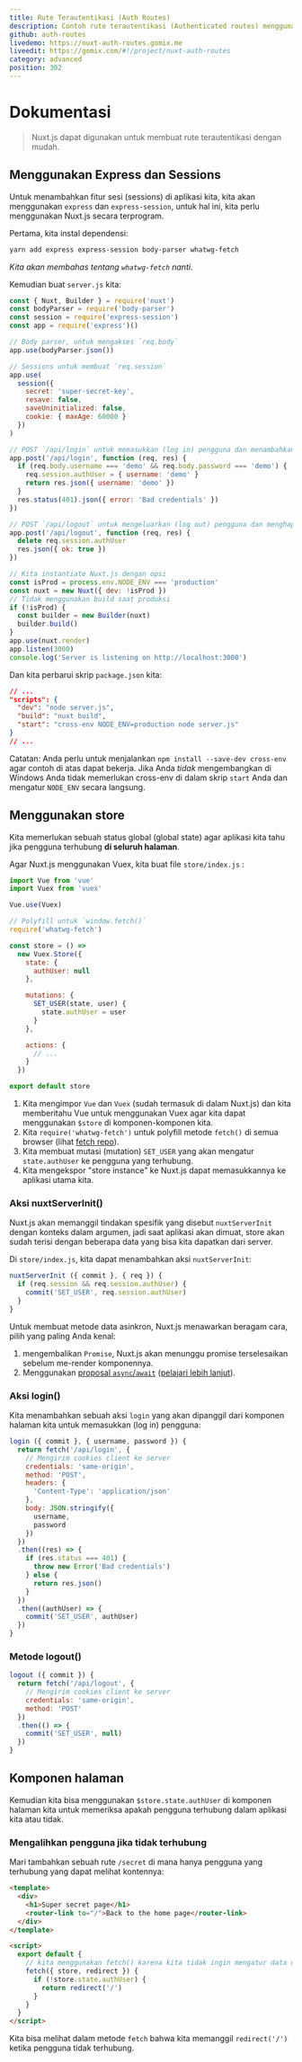 ```yaml
---
title: Rute Terautentikasi (Auth Routes)
description: Contoh rute terautentikasi (Authenticated routes) menggunakan Nuxt.js
github: auth-routes
livedemo: https://nuxt-auth-routes.gomix.me
liveedit: https://gomix.com/#!/project/nuxt-auth-routes
category: advanced
position: 302
---
```


# Dokumentasi

> Nuxt.js dapat digunakan untuk membuat rute terautentikasi dengan mudah.

## Menggunakan Express dan Sessions

Untuk menambahkan fitur sesi (sessions) di aplikasi kita, kita akan menggunakan `express` dan `express-session`, untuk hal ini, kita perlu menggunakan Nuxt.js secara terprogram.

Pertama, kita instal dependensi:

```bash
yarn add express express-session body-parser whatwg-fetch
```

_Kita akan membahas tentang `whatwg-fetch` nanti._

Kemudian buat `server.js` kita:

```js
const { Nuxt, Builder } = require('nuxt')
const bodyParser = require('body-parser')
const session = require('express-session')
const app = require('express')()

// Body parser, untuk mengakses `req.body`
app.use(bodyParser.json())

// Sessions untuk membuat `req.session`
app.use(
  session({
    secret: 'super-secret-key',
    resave: false,
    saveUninitialized: false,
    cookie: { maxAge: 60000 }
  })
)

// POST `/api/login` untuk memasukkan (log in) pengguna dan menambahkannya ke `req.session.authUser`
app.post('/api/login', function (req, res) {
  if (req.body.username === 'demo' && req.body.password === 'demo') {
    req.session.authUser = { username: 'demo' }
    return res.json({ username: 'demo' })
  }
  res.status(401).json({ error: 'Bad credentials' })
})

// POST `/api/logout` untuk mengeluarkan (log out) pengguna dan menghapusnya dari `req.session`
app.post('/api/logout', function (req, res) {
  delete req.session.authUser
  res.json({ ok: true })
})

// Kita instantiate Nuxt.js dengan opsi
const isProd = process.env.NODE_ENV === 'production'
const nuxt = new Nuxt({ dev: !isProd })
// Tidak menggunakan build saat produksi
if (!isProd) {
  const builder = new Builder(nuxt)
  builder.build()
}
app.use(nuxt.render)
app.listen(3000)
console.log('Server is listening on http://localhost:3000')
```

Dan kita perbarui skrip `package.json` kita:

```json
// ...
"scripts": {
  "dev": "node server.js",
  "build": "nuxt build",
  "start": "cross-env NODE_ENV=production node server.js"
}
// ...
```

Catatan: Anda perlu untuk menjalankan `npm install --save-dev cross-env` agar contoh di atas dapat bekerja. Jika Anda _tidak_ mengembangkan di Windows Anda tidak memerlukan cross-env di dalam skrip `start` Anda dan mengatur `NODE_ENV` secara langsung.

## Menggunakan store

Kita memerlukan sebuah status global (global state) agar aplikasi kita tahu jika pengguna terhubung **di seluruh halaman**.

Agar Nuxt.js menggunakan Vuex, kita buat file `store/index.js` :

```js
import Vue from 'vue'
import Vuex from 'vuex'

Vue.use(Vuex)

// Polyfill untuk `window.fetch()`
require('whatwg-fetch')

const store = () =>
  new Vuex.Store({
    state: {
      authUser: null
    },

    mutations: {
      SET_USER(state, user) {
        state.authUser = user
      }
    },

    actions: {
      // ...
    }
  })

export default store
```

1. Kita mengimpor `Vue` dan `Vuex` (sudah termasuk di dalam Nuxt.js) dan kita memberitahu Vue untuk menggunakan Vuex agar kita dapat menggunakan `$store` di komponen-komponen kita.
2. Kita `require('whatwg-fetch')` untuk polyfill metode `fetch()` di semua browser (lihat [fetch repo](https://github.com/github/fetch)).
3. Kita membuat mutasi (mutation) `SET_USER` yang akan mengatur `state.authUser` ke pengguna yang terhubung.
4. Kita mengekspor "store instance" ke Nuxt.js dapat memasukkannya ke aplikasi utama kita.

### Aksi nuxtServerInit()

Nuxt.js akan memanggil tindakan spesifik yang disebut `nuxtServerInit` dengan konteks dalam argumen, jadi saat aplikasi akan dimuat, store akan sudah terisi dengan beberapa data yang bisa kita dapatkan dari server.

Di `store/index.js`, kita dapat menambahkan aksi `nuxtServerInit`:

```js
nuxtServerInit ({ commit }, { req }) {
  if (req.session && req.session.authUser) {
    commit('SET_USER', req.session.authUser)
  }
}
```

Untuk membuat metode data asinkron, Nuxt.js menawarkan beragam cara, pilih yang paling Anda kenal:

1. mengembalikan `Promise`, Nuxt.js akan menunggu promise terselesaikan sebelum me-render komponennya.
2. Menggunakan [proposal `async`/`await`](https://github.com/lukehoban/ecmascript-asyncawait) ([pelajari lebih lanjut](https://zeit.co/blog/async-and-await)).

### Aksi login()

Kita menambahkan sebuah aksi `login` yang akan dipanggil dari komponen halaman kita untuk memasukkan (log in) pengguna:

```js
login ({ commit }, { username, password }) {
  return fetch('/api/login', {
    // Mengirim cookies client ke server
    credentials: 'same-origin',
    method: 'POST',
    headers: {
      'Content-Type': 'application/json'
    },
    body: JSON.stringify({
      username,
      password
    })
  })
  .then((res) => {
    if (res.status === 401) {
      throw new Error('Bad credentials')
    } else {
      return res.json()
    }
  })
  .then((authUser) => {
    commit('SET_USER', authUser)
  })
}
```

### Metode logout()

```js
logout ({ commit }) {
  return fetch('/api/logout', {
    // Mengirim cookies client ke server
    credentials: 'same-origin',
    method: 'POST'
  })
  .then(() => {
    commit('SET_USER', null)
  })
}
```

## Komponen halaman

Kemudian kita bisa menggunakan `$store.state.authUser` di komponen halaman kita untuk memeriksa apakah pengguna terhubung dalam aplikasi kita atau tidak.

### Mengalihkan pengguna jika tidak terhubung

Mari tambahkan sebuah rute `/secret` di mana hanya pengguna yang terhubung yang dapat melihat kontennya:

```html
<template>
  <div>
    <h1>Super secret page</h1>
    <router-link to="/">Back to the home page</router-link>
  </div>
</template>

<script>
  export default {
    // kita menggunakan fetch() karena kita tidak ingin mengatur data untuk komponen ini
    fetch({ store, redirect }) {
      if (!store.state.authUser) {
        return redirect('/')
      }
    }
  }
</script>
```

Kita bisa melihat dalam metode `fetch` bahwa kita memanggil `redirect('/')` ketika pengguna tidak terhubung.
